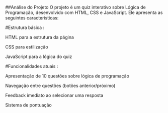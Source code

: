 ##Análise do Projeto
O projeto é um quiz interativo sobre Lógica de Programação, desenvolvido com HTML, CSS e JavaScript. Ele apresenta as seguintes características:

#Estrutura básica :

HTML para a estrutura da página

CSS para estilização

JavaScript para a lógica do quiz

#Funcionalidades atuais :

Apresentação de 10 questões sobre lógica de programação

Navegação entre questões (botões anterior/próximo)

Feedback imediato ao selecionar uma resposta

Sistema de pontuação